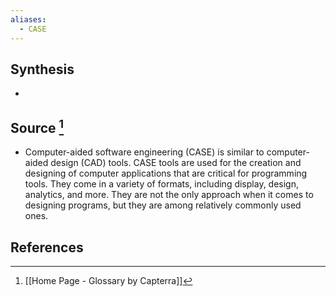 ```yaml
---
aliases:
  - CASE
---
```

## Synthesis
- 
## Source [^1]
- Computer-aided software engineering (CASE) is similar to computer-aided design (CAD) tools. CASE tools are used for the creation and designing of computer applications that are critical for programming tools. They come in a variety of formats, including display, design, analytics, and more. They are not the only approach when it comes to designing programs, but they are among relatively commonly used ones.
## References

[^1]: [[Home Page - Glossary by Capterra]]